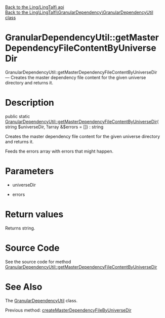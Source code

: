 [Back to the Ling/LingTalfi api](https://github.com/lingtalfi/LingTalfi/blob/master/doc/api/Ling/LingTalfi.md)<br>
[Back to the Ling\LingTalfi\GranularDependency\GranularDependencyUtil class](https://github.com/lingtalfi/LingTalfi/blob/master/doc/api/Ling/LingTalfi/GranularDependency/GranularDependencyUtil.md)


GranularDependencyUtil::getMasterDependencyFileContentByUniverseDir
================



GranularDependencyUtil::getMasterDependencyFileContentByUniverseDir — Creates the master dependency file content for the given universe directory and returns it.




Description
================


public static [GranularDependencyUtil::getMasterDependencyFileContentByUniverseDir](https://github.com/lingtalfi/LingTalfi/blob/master/doc/api/Ling/LingTalfi/GranularDependency/GranularDependencyUtil/getMasterDependencyFileContentByUniverseDir.md)(string $universeDir, ?array &$errors = []) : string




Creates the master dependency file content for the given universe directory and returns it.

Feeds the errors array with errors that might happen.




Parameters
================


- universeDir

    

- errors

    


Return values
================

Returns string.








Source Code
===========
See the source code for method [GranularDependencyUtil::getMasterDependencyFileContentByUniverseDir](https://github.com/lingtalfi/LingTalfi/blob/master/GranularDependency/GranularDependencyUtil.php#L48-L85)


See Also
================

The [GranularDependencyUtil](https://github.com/lingtalfi/LingTalfi/blob/master/doc/api/Ling/LingTalfi/GranularDependency/GranularDependencyUtil.md) class.

Previous method: [createMasterDependencyFileByUniverseDir](https://github.com/lingtalfi/LingTalfi/blob/master/doc/api/Ling/LingTalfi/GranularDependency/GranularDependencyUtil/createMasterDependencyFileByUniverseDir.md)<br>

